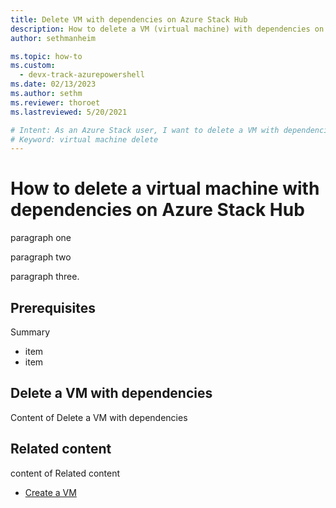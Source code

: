 ```yaml
---
title: Delete VM with dependencies on Azure Stack Hub 
description: How to delete a VM (virtual machine) with dependencies on Azure Stack Hub
author: sethmanheim

ms.topic: how-to
ms.custom:
  - devx-track-azurepowershell
ms.date: 02/13/2023
ms.author: sethm
ms.reviewer: thoroet
ms.lastreviewed: 5/20/2021

# Intent: As an Azure Stack user, I want to delete a VM with dependencies in Azure Stack Hub.
# Keyword: virtual machine delete
---
```


# How to delete a virtual machine with dependencies on Azure Stack Hub

paragraph one 

paragraph two

paragraph three.

## Prerequisites

Summary

- item
- item

## Delete a VM with dependencies

Content of Delete a VM with dependencies

## Related content

content of Related content

- [Create a VM](deploy-foundational-patterns.md)

